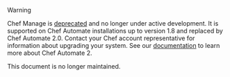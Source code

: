 <div class="admonition-warning"><p class="admonition-warning-title">Warning</p><div class="admonition-warning-text">

Chef Manage is [deprecated](/versions/#deprecated-products-and-versions) and no
longer under active development. It is supported on Chef Automate installations
up to version 1.8 and replaced by Chef Automate 2.0. Contact your Chef account
representative for information about upgrading your system. See our
[documentation](https://automate.chef.io/docs/quickstart/) to learn more about
Chef Automate 2.

This document is no longer maintained.

</div></div>